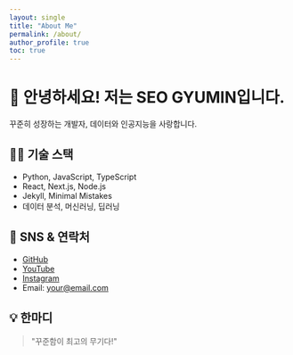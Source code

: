 ```yaml
---
layout: single
title: "About Me"
permalink: /about/
author_profile: true
toc: true
---
```


# 👋 안녕하세요! 저는 SEO GYUMIN입니다.

꾸준히 성장하는 개발자, 데이터와 인공지능을 사랑합니다.

## 🧑‍💻 기술 스택
- Python, JavaScript, TypeScript
- React, Next.js, Node.js
- Jekyll, Minimal Mistakes
- 데이터 분석, 머신러닝, 딥러닝

## 📢 SNS & 연락처
- [GitHub](https://github.com/Codgm)
- [YouTube](https://youtube.com/yourchannel)
- [Instagram](https://instagram.com/yourid)
- Email: your@email.com

## 💡 한마디
> "꾸준함이 최고의 무기다!" 
